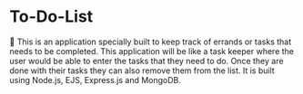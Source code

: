 # To-Do-List
📝 This is an application specially built to keep track of errands or tasks that needs to be completed. This application will be like a task keeper where the user would be able to enter the tasks that they need to do. Once they are done with their tasks they can also remove them from the list. 
It is built using Node.js, EJS, Express.js and MongoDB.
